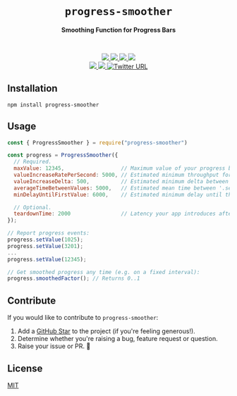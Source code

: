 <h1 align="center">
    <code>progress-smoother</code>
</h1>

<p align="center"><b>Smoothing Function for Progress Bars</b></p>
<br/>
<p align="center">
  <a href="https://github.com/upload-js/progress-smoother/">
    <img src="https://img.shields.io/badge/gzipped-743%20Bytes-4ba0f6" />
  </a>

  <a href="https://www.npmjs.com/package/progress-smoother">
    <img src="https://img.shields.io/badge/progress--smoother-npm-4ba0f6" />
  </a>

  <a href="https://github.com/upload-js/progress-smoother/actions/workflows/ci.yml">
    <img src="https://img.shields.io/badge/build-passing-4ba0f6" />
  </a>

  <a href="https://www.npmjs.com/package/progress-smoother">
    <img src="https://img.shields.io/npm/dt/progress-smoother?color=%234ba0f6" />
  </a>
  <br/>

  <a href="https://www.npmjs.com/package/progress-smoother">
    <img src="https://img.shields.io/badge/TypeScript-included-4ba0f6" />
  </a>

  <a href="https://github.com/upload-js/progress-smoother/actions/workflows/ci.yml">
    <img src="https://img.shields.io/npms-io/maintenance-score/progress-smoother?color=4ba0f6" />
  </a>

  <a target="_blank" href="https://twitter.com/intent/tweet?url=https%3A%2F%2Fgithub.com%2Fupload-js%2Fprogress-smoother&via=UploadJS&text=I%20just%20found%20%22progress-smoother%22%20on%20NPM%20%E2%80%94%20a%20nice%20smoothing%20function%20to%20use%20in%20progress%20bars.&hashtags=javascript%2Copensource%2Cjs%2Cwebdev%2Cdevelopers">
    <img alt="Twitter URL" src="https://img.shields.io/twitter/url?style=social&url=https%3A%2F%2Fgithub.com%2Fupload-js%2Fprogress-smoother%2F" />
  </a>
<br/>
</p>

## Installation

```shell
npm install progress-smoother
```

## Usage

```javascript
const { ProgressSmoother } = require("progress-smoother")

const progress = ProgressSmoother({
  // Required.
  maxValue: 12345,                  // Maximum value of your progress bar.
  valueIncreaseRatePerSecond: 5000, // Estimated minimum throughput for '.setValue()' calls.
  valueIncreaseDelta: 500,          // Estimated minimum delta between '.setValue()' calls.
  averageTimeBetweenValues: 5000,   // Estimated mean time between '.setValue()' calls in milliseconds.
  minDelayUntilFirstValue: 6000,    // Estimated minimum delay until the first '.setValue()' call is made.

  // Optional.
  teardownTime: 2000                // Latency your app introduces after 100% progress (the function incorporates it).
});

// Report progress events:
progress.setValue(1025);
progress.setValue(3201);
...
progress.setValue(12345);

// Get smoothed progress any time (e.g. on a fixed interval):
progress.smoothedFactor(); // Returns 0..1
```


## Contribute

If you would like to contribute to `progress-smoother`:

1. Add a [GitHub Star](https://github.com/upload-js/progress-smoother/stargazers) to the project (if you're feeling generous!).
2. Determine whether you're raising a bug, feature request or question.
3. Raise your issue or PR. 🚀

## License

[MIT](LICENSE)
